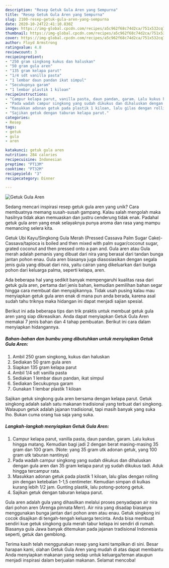 ```yaml
---
description: "Resep Getuk Gula Aren yang Sempurna"
title: "Resep Getuk Gula Aren yang Sempurna"
slug: 2100-resep-getuk-gula-aren-yang-sempurna
date: 2020-10-24T22:41:10.830Z
image: https://img-global.cpcdn.com/recipes/a5c962f68c74d2ca/751x532cq70/getuk-gula-aren-foto-resep-utama.jpg
thumbnail: https://img-global.cpcdn.com/recipes/a5c962f68c74d2ca/751x532cq70/getuk-gula-aren-foto-resep-utama.jpg
cover: https://img-global.cpcdn.com/recipes/a5c962f68c74d2ca/751x532cq70/getuk-gula-aren-foto-resep-utama.jpg
author: Floyd Armstrong
ratingvalue: 4.8
reviewcount: 3
recipeingredient:
- "250 gram singkong kukus dan haluskan"
- "50 gram gula aren"
- "135 gram kelapa parut"
- "1/4 sdt vanilla pasta"
- "1 lembar daun pandan ikat simpul"
- "Secukupnya garam"
- "1 lembar plastik 1 kiloan"
recipeinstructions:
- "Campur kelapa parut, vanilla pasta, daun pandan, garam. Lalu kukus hingga matang. Kemudian bagi jadi 2 dengan berat masing-masing 35 gram dan 100 gram. (Note: yang 35 gram utk adonan getuk, yang 100 gram utk taburan nantinya)"
- "Pada wadah campur singkong yang sudah dikukus dan dihaluskan dengan gula aren dan 35 gram kelapa parut yg sudah dikukus tadi. Aduk hingga tercampur rata."
- "Masukkan adonan getuk pada plastik 1 kiloan, lalu gilas dengan rolling pin dengan ketebalan 1-1,5 centimeter. Kemudian simpan di kulkas kurang lebih 1/2 jam. Gunting plastik, lalu potong-potong getuk."
- "Sajikan getuk dengan taburan kelapa parut."
categories:
- Resep
tags:
- getuk
- gula
- aren

katakunci: getuk gula aren 
nutrition: 284 calories
recipecuisine: Indonesian
preptime: "PT13M"
cooktime: "PT32M"
recipeyield: "3"
recipecategory: Dinner

---
```



![Getuk Gula Aren](https://img-global.cpcdn.com/recipes/a5c962f68c74d2ca/751x532cq70/getuk-gula-aren-foto-resep-utama.jpg)

Sedang mencari inspirasi resep getuk gula aren yang unik? Cara membuatnya memang susah-susah gampang. Kalau salah mengolah maka hasilnya tidak akan memuaskan dan justru cenderung tidak enak. Padahal getuk gula aren yang enak selayaknya punya aroma dan rasa yang mampu memancing selera kita.

Getuk Ubi Kayu/Singkong Gula Merah (Pressed Cassava Palm Sugar Cake)- Cassava/tapioca is boiled and then mixed with palm sugar/coconut sugar, grated coconut and then pressed onto a pan and. Gula aren atau Gula merah adalah pemanis yang dibuat dari nira yang berasal dari tandan bunga jantan pohon enau. Gula aren biasanya juga diasosiasikan dengan segala jenis gula yang dibuat dari nira, yaitu cairan yang dikeluarkan dari bunga pohon dari keluarga palma, seperti kelapa, aren.

Ada beberapa hal yang sedikit banyak mempengaruhi kualitas rasa dari getuk gula aren, pertama dari jenis bahan, kemudian pemilihan bahan segar hingga cara membuat dan menyajikannya. Tidak usah pusing kalau mau menyiapkan getuk gula aren enak di mana pun anda berada, karena asal sudah tahu triknya maka hidangan ini dapat menjadi sajian spesial.


Berikut ini ada beberapa tips dan trik praktis untuk membuat getuk gula aren yang siap dikreasikan. Anda dapat menyiapkan Getuk Gula Aren memakai 7 jenis bahan dan 4 tahap pembuatan. Berikut ini cara dalam menyiapkan hidangannya.

<!--inarticleads1-->

##### Bahan-bahan dan bumbu yang dibutuhkan untuk menyiapkan Getuk Gula Aren:

1. Ambil 250 gram singkong, kukus dan haluskan
1. Sediakan 50 gram gula aren
1. Siapkan 135 gram kelapa parut
1. Ambil 1/4 sdt vanilla pasta
1. Sediakan 1 lembar daun pandan, ikat simpul
1. Sediakan Secukupnya garam
1. Gunakan 1 lembar plastik 1 kiloan


Sajikan getuk singkong gula aren bersama dengan kelapa parut. Getuk singkong adalah salah satu makanan tradisional yang terbuat dari singkong. Walaupun getuk adalah jajanan tradisional, tapi masih banyak yang suka lho. Bukan cuma orang tua saja yang suka. 

<!--inarticleads2-->

##### Langkah-langkah menyiapkan Getuk Gula Aren:

1. Campur kelapa parut, vanilla pasta, daun pandan, garam. Lalu kukus hingga matang. Kemudian bagi jadi 2 dengan berat masing-masing 35 gram dan 100 gram. (Note: yang 35 gram utk adonan getuk, yang 100 gram utk taburan nantinya)
1. Pada wadah campur singkong yang sudah dikukus dan dihaluskan dengan gula aren dan 35 gram kelapa parut yg sudah dikukus tadi. Aduk hingga tercampur rata.
1. Masukkan adonan getuk pada plastik 1 kiloan, lalu gilas dengan rolling pin dengan ketebalan 1-1,5 centimeter. Kemudian simpan di kulkas kurang lebih 1/2 jam. Gunting plastik, lalu potong-potong getuk.
1. Sajikan getuk dengan taburan kelapa parut.


Gula aren adalah gula yang dihasilkan melalui proses penyadapan air nira dari pohon aren (Arenga pinnata Merr). Air nira yang disadap biasanya menggunakan bunga jantan dari pohon aren atau enau. Getuk singkong ini cocok disajikan di tengah-tengah keluarga tercinta. Anda bisa membuat sendiri kue getuk singkong gula merah tabur kelapa ini sendiri di rumah. Biasanya gula Jawa banyak ditemukan pada jajanan tradisional Indonesia seperti, getuk dan gemblong. 

Terima kasih telah menggunakan resep yang kami tampilkan di sini. Besar harapan kami, olahan Getuk Gula Aren yang mudah di atas dapat membantu Anda menyiapkan makanan yang sedap untuk keluarga/teman ataupun menjadi inspirasi dalam berjualan makanan. Selamat mencoba!
